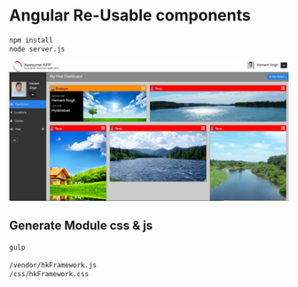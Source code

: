 # Angular Re-Usable components

```
npm install
node server.js
```

![Modular App](gitscreen.png)

## Generate Module css & js

```
gulp

/vendor/hkFramework.js
/css/hkFramework.css
```

